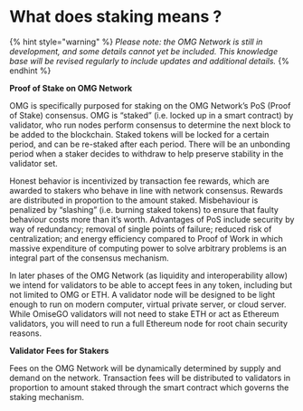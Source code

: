 # What does staking means ?

{% hint style="warning" %}
_Please note: the OMG Network is still in development, and some details cannot yet be included. This knowledge base will be revised regularly to include updates and additional details._
{% endhint %}

**Proof of Stake on OMG Network**

OMG is specifically purposed for staking on the OMG Network’s PoS \(Proof of Stake\) consensus. OMG is “staked” \(i.e. locked up in a smart contract\) by validator, who run nodes perform consensus to determine the next block to be added to the blockchain. Staked tokens will be locked for a certain period, and can be re-staked after each period. There will be an unbonding period when a staker decides to withdraw to help preserve stability in the validator set.

Honest behavior is incentivized by transaction fee rewards, which are awarded to stakers who behave in line with network consensus. Rewards are distributed in proportion to the amount staked. Misbehaviour is penalized by “slashing” \(i.e. burning staked tokens\) to ensure that faulty behaviour costs more than it’s worth. Advantages of PoS include security by way of redundancy; removal of single points of failure; reduced risk of centralization; and energy efficiency compared to Proof of Work in which massive expenditure of computing power to solve arbitrary problems is an integral part of the consensus mechanism.

In later phases of the OMG Network \(as liquidity and interoperability allow\) we intend for validators to be able to accept fees in any token, including but not limited to OMG or ETH. A validator node will be designed to be light enough to run on modern computer, virtual private server, or cloud server. While OmiseGO validators will not need to stake ETH or act as Ethereum validators, you will need to run a full Ethereum node for root chain security reasons.

**Validator Fees for Stakers**

Fees on the OMG Network will be dynamically determined by supply and demand on the network. Transaction fees will be distributed to validators in proportion to amount staked through the smart contract which governs the staking mechanism.

